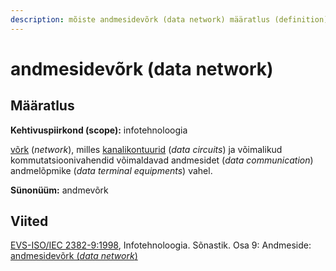 ```yaml
---
description: mõiste andmesidevõrk (data network) määratlus (definition)
---
```


# andmesidevõrk (data network)

## Määratlus

**Kehtivuspiirkond (scope):** infotehnoloogia

[võrk](vork-network.md) (_network_), milles [kanalikontuurid](kanalikontuur-data-circuit.md) (_data circuits_) ja võimalikud kommutatsioonivahendid võimaldavad andmesidet (_data communication_) andmelõpmike (_data terminal equipments_) vahel.

**Sünonüüm:** andmevõrk

## Viited

[EVS-ISO/IEC 2382-9:1998](http://www.evs.ee/tooted/evs-iso-iec-2382-9-1998), Infotehnoloogia. Sõnastik. Osa 9: Andmeside:[ ](https://www.eki.ee/dict/its/index.cgi?Q=D197D7EE-6C03-1014-88DC-FC5F0DBED45A\&F=GUID\&C01=1\&C02=0\&C10=1)[andmesidevõrk (_data network_)](https://www.eki.ee/dict/its/index.cgi?Q=D197D7EE-6C03-1014-88DC-FC5F0DBED45A\&F=GUID\&C01=1\&C02=0\&C10=1)
